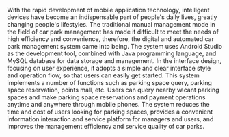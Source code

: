 With the rapid development of mobile application technology, intelligent devices have become an indispensable part of people's daily lives, greatly changing people's lifestyles. The traditional manual management mode in the field of car park management has made it difficult to meet the needs of high efficiency and convenience, therefore, the digital and automated car park management system came into being. The system uses Android Studio as the development tool, combined with Java programming language, and MySQL database for data storage and management. In the interface design, focusing on user experience, it adopts a simple and clear interface style and operation flow, so that users can easily get started. This system implements a number of functions such as parking space query, parking space reservation, points mall, etc. Users can query nearby vacant parking spaces and make parking space reservations and payment operations anytime and anywhere through mobile phones. The system reduces the time and cost of users looking for parking spaces, provides a convenient information interaction and service platform for managers and users, and improves the management efficiency and service quality of car parks.
